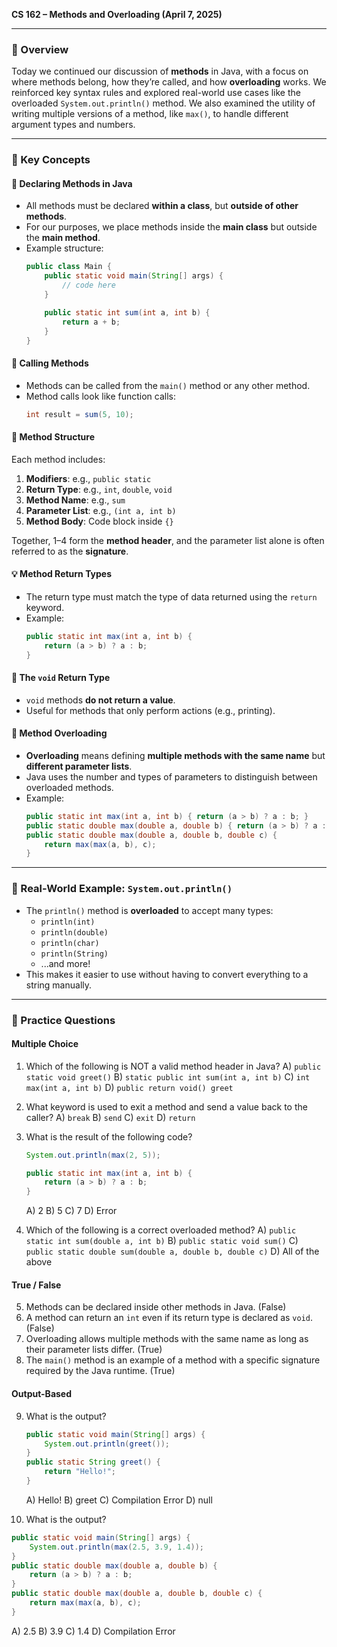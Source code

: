 **CS 162 – Methods and Overloading (April 7, 2025)**

---

### 📌 Overview

Today we continued our discussion of **methods** in Java, with a focus on where methods belong, how they’re called, and how **overloading** works. We reinforced key syntax rules and explored real-world use cases like the overloaded `System.out.println()` method. We also examined the utility of writing multiple versions of a method, like `max()`, to handle different argument types and numbers.

---

### 🧠 Key Concepts

#### 📍 Declaring Methods in Java
- All methods must be declared **within a class**, but **outside of other methods**.
- For our purposes, we place methods inside the **main class** but outside the **main method**.
- Example structure:
  ```java
  public class Main {
      public static void main(String[] args) {
          // code here
      }

      public static int sum(int a, int b) {
          return a + b;
      }
  }
  ```

#### 🔁 Calling Methods
- Methods can be called from the `main()` method or any other method.
- Method calls look like function calls:
  ```java
  int result = sum(5, 10);
  ```

#### 🧩 Method Structure
Each method includes:
1. **Modifiers**: e.g., `public static`
2. **Return Type**: e.g., `int`, `double`, `void`
3. **Method Name**: e.g., `sum`
4. **Parameter List**: e.g., `(int a, int b)`
5. **Method Body**: Code block inside `{}`

Together, 1–4 form the **method header**, and the parameter list alone is often referred to as the **signature**.

#### 💡 Method Return Types
- The return type must match the type of data returned using the `return` keyword.
- Example:
  ```java
  public static int max(int a, int b) {
      return (a > b) ? a : b;
  }
  ```

#### 🤖 The `void` Return Type
- `void` methods **do not return a value**.
- Useful for methods that only perform actions (e.g., printing).

#### 🔄 Method Overloading
- **Overloading** means defining **multiple methods with the same name** but **different parameter lists**.
- Java uses the number and types of parameters to distinguish between overloaded methods.
- Example:
  ```java
  public static int max(int a, int b) { return (a > b) ? a : b; }
  public static double max(double a, double b) { return (a > b) ? a : b; }
  public static double max(double a, double b, double c) {
      return max(max(a, b), c);
  }
  ```

---

### 🧪 Real-World Example: `System.out.println()`
- The `println()` method is **overloaded** to accept many types:
    - `println(int)`
    - `println(double)`
    - `println(char)`
    - `println(String)`
    - ...and more!
- This makes it easier to use without having to convert everything to a string manually.

---

### 📝 Practice Questions

#### Multiple Choice
1. Which of the following is NOT a valid method header in Java?
   A) `public static void greet()`
   B) `static public int sum(int a, int b)`
   C) `int max(int a, int b)`
   D) `public return void() greet`

2. What keyword is used to exit a method and send a value back to the caller?
   A) `break`
   B) `send`
   C) `exit`
   D) `return`

3. What is the result of the following code?
   ```java
   System.out.println(max(2, 5));

   public static int max(int a, int b) {
       return (a > b) ? a : b;
   }
   ```
   A) 2
   B) 5
   C) 7
   D) Error

4. Which of the following is a correct overloaded method?
   A) `public static int sum(double a, int b)`
   B) `public static void sum()`
   C) `public static double sum(double a, double b, double c)`
   D) All of the above

#### True / False
5. Methods can be declared inside other methods in Java. (False)
6. A method can return an `int` even if its return type is declared as `void`. (False)
7. Overloading allows multiple methods with the same name as long as their parameter lists differ. (True)
8. The `main()` method is an example of a method with a specific signature required by the Java runtime. (True)

#### Output-Based
9. What is the output?
   ```java
   public static void main(String[] args) {
       System.out.println(greet());
   }
   public static String greet() {
       return "Hello!";
   }
   ```
   A) Hello!
   B) greet
   C) Compilation Error
   D) null

10. What is the output?
   ```java
   public static void main(String[] args) {
       System.out.println(max(2.5, 3.9, 1.4));
   }
   public static double max(double a, double b) {
       return (a > b) ? a : b;
   }
   public static double max(double a, double b, double c) {
       return max(max(a, b), c);
   }
   ```
A) 2.5
B) 3.9
C) 1.4
D) Compilation Error

